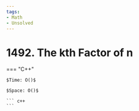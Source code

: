 ```yaml
---
tags:
- Math
- Unsolved
---
```



# 1492. The kth Factor of n

=== "C++"

    $Time: O()$

    $Space: O()$

    ``` c++
    ```